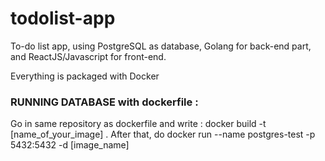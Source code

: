 # todolist-app
To-do list app, using PostgreSQL as database, Golang for back-end part, and ReactJS/Javascript for front-end. 

Everything is packaged with Docker

### RUNNING DATABASE with dockerfile : 
Go in same repository as dockerfile and write : docker build -t [name_of_your_image] .
After that, do docker run --name postgres-test -p 5432:5432 -d [image_name]
